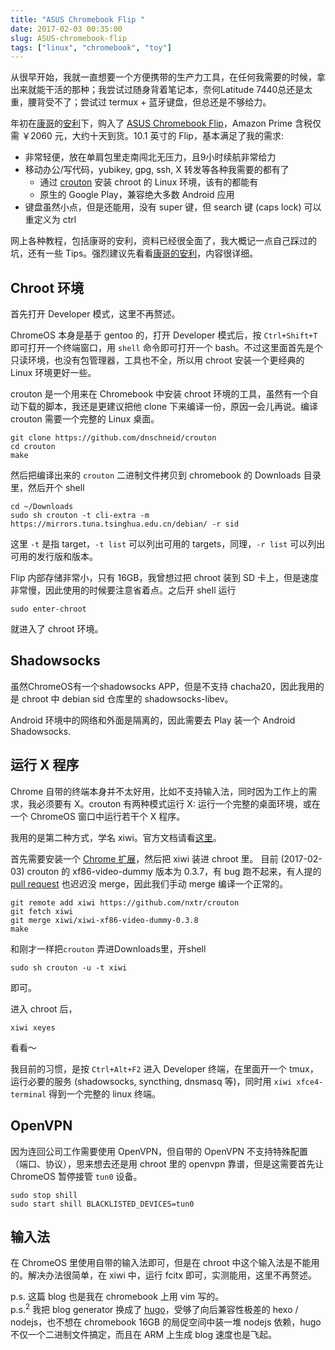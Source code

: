 ```yaml
---
title: "ASUS Chromebook Flip "
date: 2017-02-03 00:35:00
slug: ASUS-chromebook-flip
tags: ["linux", "chromebook", "toy"]
---
```


从很早开始，我就一直想要一个方便携带的生产力工具，在任何我需要的时候，拿出来就能干活的那种；我尝试过随身背着笔记本，奈何Latitude 7440总还是太重，腰背受不了；尝试过 termux + 蓝牙键盘，但总还是不够给力。

年初在[康哥](http://scateu.me/)的[安利](http://scateu.me/2016/10/09/chromebook-rocks.html)下，购入了 [ASUS Chromebook Flip](https://www.amazon.com/Chromebook-10-1-Inch-Convertible-Touchscreen-Rockchip/dp/B00ZS4HK0Q/ref=sr_1_1?s=pc&ie=UTF8&qid=1474962276&sr=1-1&keywords=chromebook+flip)，Amazon Prime 含税仅需 ￥2060 元，大约十天到货。10.1 英寸的 Flip，基本满足了我的需求:

- 非常轻便，放在单肩包里走南闯北无压力，且9小时续航非常给力
- 移动办公/写代码，yubikey, gpg, ssh, X 转发等各种我需要的都有了
  - 通过 [crouton](https://github.com/dnschneid/crouton) 安装 chroot 的 Linux 环境，该有的都能有
  - 原生的 Google Play，兼容绝大多数 Android 应用
- 键盘虽然小点，但是还能用，没有 super 键，但 search 键 (caps lock) 可以重定义为 ctrl

<!--more-->

网上各种教程，包括康哥的安利，资料已经很全面了，我大概记一点自己踩过的坑，还有一些 Tips。强烈建议先看看[康哥的安利](http://scateu.me/2016/10/09/chromebook-rocks.html)，内容很详细。

## Chroot 环境

首先打开 Developer 模式，这里不再赘述。

ChromeOS 本身是基于 gentoo 的，打开 Developer 模式后，按 `Ctrl+Shift+T` 即可打开一个终端窗口，用 `shell` 命令即可打开一个 bash。不过这里面首先是个只读环境，也没有包管理器，工具也不全，所以用 chroot 安装一个更经典的 Linux 环境更好一些。

crouton 是一个用来在 Chromebook 中安装 chroot 环境的工具，虽然有一个自动下载的脚本，我还是更建议把他 clone 下来编译一份，原因一会儿再说。编译 crouton 需要一个完整的 Linux 桌面。

    git clone https://github.com/dnschneid/crouton
    cd crouton
    make

然后把编译出来的 `crouton` 二进制文件拷贝到 chromebook 的 Downloads 目录里，然后开个 shell

    cd ~/Downloads
    sudo sh crouton -t cli-extra -m https://mirrors.tuna.tsinghua.edu.cn/debian/ -r sid  

这里 `-t`  是指 target，`-t list` 可以列出可用的 targets，同理，`-r list` 可以列出可用的发行版和版本。

Flip 内部存储非常小，只有 16GB，我曾想过把 chroot 装到 SD 卡上，但是速度非常慢，因此使用的时候要注意省着点。之后开 shell 运行

    sudo enter-chroot

就进入了 chroot 环境。

## Shadowsocks

虽然ChromeOS有一个shadowsocks APP，但是不支持 chacha20，因此我用的是 chroot 中 debian sid 仓库里的 shadowsocks-libev。

Android 环境中的网络和外面是隔离的，因此需要去 Play 装一个 Android Shadowsocks.

## 运行 X 程序

Chrome 自带的终端本身并不太好用，比如不支持输入法，同时因为工作上的需求，我必须要有 X。crouton 有两种模式运行 X: 运行一个完整的桌面环境，或在一个 ChromeOS 窗口中运行若干个 X 程序。

我用的是第二种方式，学名 xiwi。官方文档请看<a href="https://github.com/dnschneid/crouton/wiki/crouton-in-a-Chromium-OS-window-(xiwi)">这里</a>。


首先需要安装一个 [Chrome 扩展](https://chrome.google.com/webstore/detail/crouton-integration/gcpneefbbnfalgjniomfjknbcgkbijom)，然后把 xiwi 装进 chroot 里。
目前 (2017-02-03) crouton 的 xf86-video-dummy 版本为 0.3.7，有 bug 跑不起来，有人提的 [pull request](https://github.com/dnschneid/crouton/pull/2953) 也迟迟没 merge，因此我们手动 merge 编译一个正常的。

    git remote add xiwi https://github.com/nxtr/crouton
    git fetch xiwi
    git merge xiwi/xiwi-xf86-video-dummy-0.3.8
    make

和刚才一样把`crouton` 弄进Downloads里，开shell

    sudo sh crouton -u -t xiwi

即可。

进入 chroot 后，

    xiwi xeyes

看看～

我目前的习惯，是按 `Ctrl+Alt+F2` 进入 Developer 终端，在里面开一个 tmux，运行必要的服务 (shadowsocks, syncthing, dnsmasq 等)，同时用 `xiwi xfce4-terminal` 得到一个完整的 linux 终端。 

## OpenVPN

因为连回公司工作需要使用 OpenVPN，但自带的 OpenVPN 不支持特殊配置（端口、协议），思来想去还是用 chroot 里的 openvpn 靠谱，但是这需要首先让 ChromeOS 暂停接管 `tun0` 设备。

    sudo stop shill
    sudo start shill BLACKLISTED_DEVICES=tun0

## 输入法

在 ChromeOS 里使用自带的输入法即可，但是在 chroot 中这个输入法是不能用的。解决办法很简单，在 xiwi 中，运行 fcitx 即可，实测能用，这里不再赘述。


p.s. 这篇 blog 也是我在 chromebook 上用 vim 写的。<br />
p.s.<sup>2</sup> 我把 blog generator 换成了 [hugo](https://gohugo.io/)，受够了向后兼容性极差的 hexo / nodejs，也不想在 chromebook 16GB 的局促空间中装一堆 nodejs 依赖，hugo 不仅一个二进制文件搞定，而且在 ARM 上生成 blog 速度也是飞起。


